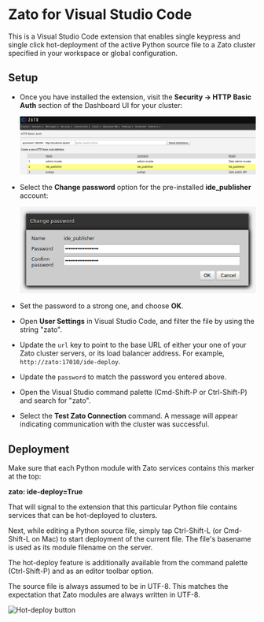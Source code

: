 # Zato for Visual Studio Code

This is a Visual Studio Code extension that enables single keypress and single
click hot-deployment of the active Python source file to a Zato cluster
specified in your workspace or global configuration.

## Setup

* Once you have installed the extension, visit the **Security -> HTTP Basic
  Auth** section of the Dashboard UI for your cluster:

  ![HTTP Basic Auth](images/basic_auth.png)

* Select the **Change password** option for the pre-installed **ide_publisher**
  account:

  ![Change password](images/change_password.png)

* Set the password to a strong one, and choose **OK**.

* Open **User Settings** in Visual Studio Code, and filter the file by using
  the string "zato".

* Update the `url` key to point to the base URL of either your one of your Zato
  cluster servers, or its load balancer address. For example,
  `http://zato:17010/ide-deploy`.

* Update the `password` to match the password you entered above.

* Open the Visual Studio command palette (Cmd-Shift-P or Ctrl-Shift-P) and
  search for "zato".

* Select the **Test Zato Connection** command. A message will appear
  indicating communication with the cluster was successful.

## Deployment

Make sure that each Python module with Zato services contains this marker at the top:

**zato: ide-deploy=True**

That will signal to the extension that this particular Python file contains services that can be
hot-deployed to clusters.

Next, while editing a Python source file, simply tap Ctrl-Shift-L (or Cmd-Shift-L on
Mac) to start deployment of the current file. The file's basename is used as
its module filename on the server.

The hot-deploy feature is additionally available from the command palette
(Ctrl-Shift-P) and as an editor toolbar option.

The source file is always assumed to be in UTF-8. This matches the expectation
that Zato modules are always written in UTF-8.

![Hot-deploy button](images/hot_deploy_button.png)
